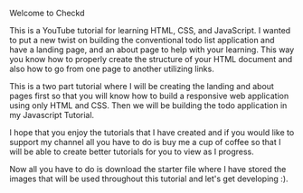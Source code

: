 Welcome to Checkd

This is a YouTube tutorial for learning HTML, CSS, and JavaScript.
I wanted to put a new twist on building the conventional todo list
application and have a landing page, and an about page to help with
your learning. This way you know how to properly create the structure
of your HTML document and also how to go from one page to another
utilizing links.

This is a two part tutorial where I will be creating the landing and
about pages first so that you will know how to build a responsive
web application using only HTML and CSS. Then we will be building the
todo application in my Javascript Tutorial.

I hope that you enjoy the tutorials that I have created and if you
would like to support my channel all you have to do is buy me a cup of
coffee so that I will be able to create better tutorials for you to view
as I progress.

Now all you have to do is download the starter file where I have stored
the images that will be used throughout this tutorial and let's get
developing :).
